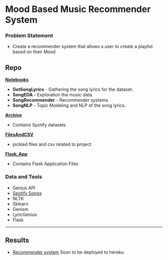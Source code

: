 # Mood Based Music Recommender System

### Problem Statement
* Create a recommender system that allows a user to create a playlist based on their Mood

## Repo

[**Notebooks**](https://github.com/SibongileT/MusicMoodRecommender/tree/main/notebooks)
* **GetSongLyrics** - Gathering the song lyrics for the dataset.
* **SongEDA** - Exploration the music data.
* **SongRecommender** - Recommender systems.
* **SongNLP** - Topic Modeling and NLP of the song lyrics.

[**Archive**](https://github.com/SibongileT/MusicMoodRecommender/tree/main/archive)
* Contains Spotify datasets

[**FilesAndCSV**](https://github.com/SibongileT/MusicMoodRecommender/tree/main/CSVs)
* pickled files and csv related to project

[**Flask_App**](https://github.com/SibongileT/MusicMoodRecommender/tree/main/Flask_App)
* Contains Flask Application Files

### Data and Tools
* Genius API
* [Spotify Songs](https://www.kaggle.com/yamaerenay/spotify-dataset-19212020-160k-tracks)
* NLTK
* Sklearn
* Genism
* LyricGenius
* Flask

---

## Results
* [Recommender system](https://github.com/SibongileT/MusicMoodRecommender/tree/main/Flask_App) Soon to be deployed to heroku.
